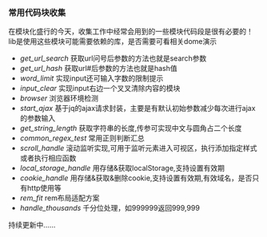 ﻿### 常用代码块收集

在模块化盛行的今天，收集工作中经常会用到的一些模块代码段是很有必要的！
lib是使用这些模块可能需要依赖的库，是否需要可看相关dome演示

* *get_url_search* 获取url问号后参数的方法也就是search参数
* *get_url_hash* 获取url#后参数的方法也就是hash值
* *word_limit* 实现input还可输入字数的限制提示
* *input_clear* 实现input右边一个叉叉清除内容的模块
* *browser* 浏览器环境检测
* *start_ajax* 基于jq的ajax请求封装，主要是有默认初始参数减少每次进行ajax的参数输入
* *get_string_length* 获取字符串的长度,传参可实现中文与圆角占二个长度
* *common_regex_test* 常用正则判断汇总
* *scroll_handle* 滚动监听实现,可用于监听元素进入可视区，执行添加指定样式或者执行相应函数
* *local_storage_handle* 用存储&获取localStorage,支持设置有效期
* *cookie_handle* 用存储&获取&删除cookie,支持设置有效期,有效域名，是否只有http使用等
* *rem_fit* rem布局适配方案
* *handle_thousands* 千分位处理，如999999返回999,999

持续更新中......